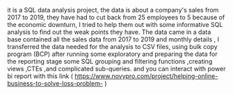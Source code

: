 it is a SQL data analysis project, the data is about a company's sales from 2017 to 2019, they have had to cut back from 25 employees to 5 because of the economic downturn, I tried to help them out with some informative SQL analysis to find out the weak points they have.
The data came in a data base contained all the sales data from 2017 to 2019 and monthly details , I transferred the data needed for the analysis to CSV files, using bulk copy program (BCP) after running some exploratory and preparing the data for the reporting stage some SQL grouping and filtering functions ,creating views ,CTEs ,and complicated sub-queries.
and you can interact with power bi report with this link ( https://www.novypro.com/project/helping-online-business-to-solve-loss-problem- )
